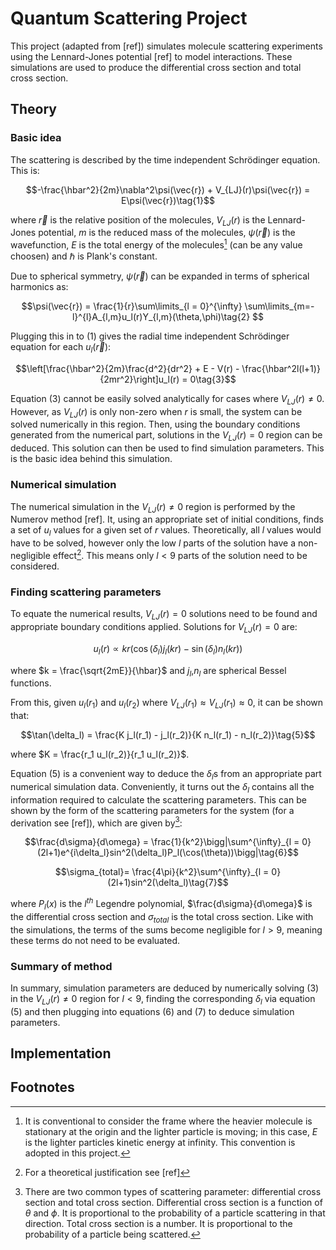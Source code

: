 # Quantum Scattering Project

This project (adapted from [ref]) simulates molecule scattering experiments using the Lennard-Jones potential [ref] to model interactions. These simulations are used to produce the differential cross section and total cross section.

## Theory

### Basic idea

The scattering is described by the time independent Schrödinger equation. This is:

$$-\frac{\hbar^2}{2m}\nabla^2\psi(\vec{r}) + V_{LJ}(r)\psi(\vec{r}) = E\psi(\vec{r})\tag{1}$$

where $\vec{r}$ is the relative position of the molecules, $V_{LJ}(r)$ is the Lennard-Jones potential, $m$ is the reduced mass of the molecules, $\psi(\vec{r})$ is the wavefunction, $E$ is the total energy of the molecules[^1] (can be any value choosen) and $\hbar$ is Plank's constant.

Due to spherical symmetry, $\psi(\vec{r})$ can be expanded in terms of spherical harmonics as:

 $$\psi(\vec{r}) = \frac{1}{r}\sum\limits_{l = 0}^{\infty} \sum\limits_{m=-l}^{l}A_{l,m}u_l(r)Y_{l,m}(\theta,\phi)\tag{2} $$

Plugging this in to $(1)$ gives the radial time independent Schrödinger equation for each $u_l(\vec{r})$:

$$\left[\frac{\hbar^2}{2m}\frac{d^2}{dr^2} + E - V(r) - \frac{\hbar^2l(l+1)}{2mr^2}\right]u_l(r) = 0\tag{3}$$

Equation $(3)$ cannot be easily solved analytically for cases where $V_{LJ}(r)\neq 0$. However, as $V_{LJ}(r)$ is only non-zero when $r$ is small, the system can be solved numerically in this region. Then, using the boundary conditions generated from the numerical part, solutions in the $V_{LJ}(r)= 0$ region can be deduced. This solution can then be used to find simulation parameters. This is the basic idea behind this simulation.

### Numerical simulation

The numerical simulation in the $V_{LJ}(r)\neq 0$ region is performed by the Numerov method [ref]. It, using an appropriate set of initial conditions, finds a set of $u_l$ values for a given set of $r$ values. Theoretically, all $l$ values would have to be solved, however only the low $l$ parts of the solution have a non-negligible effect[^2]. This means only $l<9$ parts of the solution need to be considered.

### Finding scattering parameters

To equate the numerical results, $V_{LJ}(r)=0$ solutions need to be found and appropriate boundary conditions applied. Solutions for $V_{LJ}(r)=0$ are:

$$u_l(r) \propto kr(\cos(\delta_l)j_l(kr) - \sin(\delta_l)n_l(kr))\tag{4}$$

where $k = \frac{\sqrt{2mE}}{\hbar}$ and $j_l$,$n_l$ are spherical Bessel functions.

From this, given $u_l(r_1)$ and $u_l(r_2)$ where $V_{LJ}(r_1)\approx V_{LJ}(r_1)\approx 0$, it can be shown that:

$$\tan(\delta_l) = \frac{K j_l(r_1) - j_l(r_2)}{K n_l(r_1) - n_l(r_2)}\tag{5}$$

where $K = \frac{r_1 u_l(r_2)}{r_1 u_l(r_2)}$.

Equation (5) is a convenient way to deduce the $\delta_l$s from an appropriate part numerical simulation data. Conveniently, it turns out the $\delta_l$ contains all the information required to calculate the scattering parameters. This can be shown by the form of the scattering parameters for the system (for a derivation see [ref]), which are given by[^3]:

$$\frac{d\sigma}{d\omega} = \frac{1}{k^2}\bigg|\sum^{\infty}_{l = 0}(2l+1)e^{i\delta_l}sin^2(\delta_l)P_l(\cos(\theta))\bigg|\tag{6}$$

$$\sigma_{total}= \frac{4\pi}{k^2}\sum^{\infty}_{l = 0}(2l+1)sin^2(\delta_l)\tag{7}$$

where $P_l(x)$ is the $l^{th}$ Legendre polynomial, $\frac{d\sigma}{d\omega}$ is the differential cross section and $\sigma_{total}$ is the total cross section. Like with the simulations, the terms of the sums become negligible for $l>9$, meaning these terms do not need to be evaluated.

### Summary of method

In summary, simulation parameters are deduced by numerically solving (3) in the $V_{LJ}(r) \neq 0$ region for $l<9$, finding the corresponding $\delta_l$ via equation (5) and then plugging into equations (6) and (7) to deduce simulation parameters.

## Implementation

## Footnotes

[^1]: It is conventional to consider the frame where the heavier molecule is stationary at the origin and the lighter particle is moving; in this case, $E$ is the lighter particles kinetic energy at infinity. This convention is adopted in this project.

[^2]: For a theoretical justification see [ref]

[^3]: There are two common types of scattering parameter: differential cross section and total cross section. Differential cross section is a function of $\theta$ and $\phi$. It is proportional to the probability of a particle scattering in that direction. Total cross section is a number. It is proportional to the probability of a particle being scattered.
